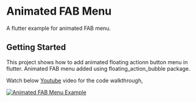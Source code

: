 # Animated FAB Menu

A flutter example for animated FAB menu.

## Getting Started

This project shows how to add animated floating actionn button menu in flutter. Animated FAB menu added using floating_action_bubble package.

Watch below [Youtube](https://www.youtube.com/watch?v=e2dJ-KGh_hA) video for the code walkthrough,

[![Animated FAB Menu Example](https://img.youtube.com/vi/e2dJ-KGh_hA/0.jpg)](https://www.youtube.com/watch?v=e2dJ-KGh_hA)
